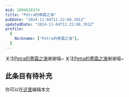 ```yaml
---
mid: 1004638374
title: "Petra的寒霜之海"
pubDate: "2024-11-04T11:22:08.391Z"
updatedDate: "2024-11-04T11:22:08.391Z"
profile:
  {
    Nickname: ["Petra的寒霜之海"],
  }
---
```


关注[Petra的寒霜之海](https://space.bilibili.com/1004638374)谢谢喵~ 关注[Petra的寒霜之海](https://space.bilibili.com/1004638374)谢谢喵~

## 此条目有待补充
你可以在[这里](https://github.com/Yuhanawa/VTuber.ICU/edit/master/src/content/v/Petra的寒霜之海/index.md)编辑本文
